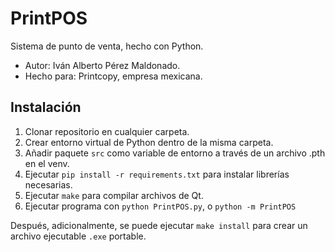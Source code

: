 # PrintPOS
Sistema de punto de venta, hecho con Python.
- Autor: Iván Alberto Pérez Maldonado.
- Hecho para: Printcopy, empresa mexicana.

## Instalación
1. Clonar repositorio en cualquier carpeta.
2. Crear entorno virtual de Python dentro de la misma carpeta.
3. Añadir paquete `src` como variable de entorno a través de un archivo .pth en el venv.
4. Ejecutar `pip install -r requirements.txt` para instalar librerías necesarias.
5. Ejecutar `make` para compilar archivos de Qt.
6. Ejecutar programa con `python PrintPOS.py`, o `python -m PrintPOS`

Después, adicionalmente, se puede ejecutar `make install` para crear un archivo ejecutable `.exe` portable.

